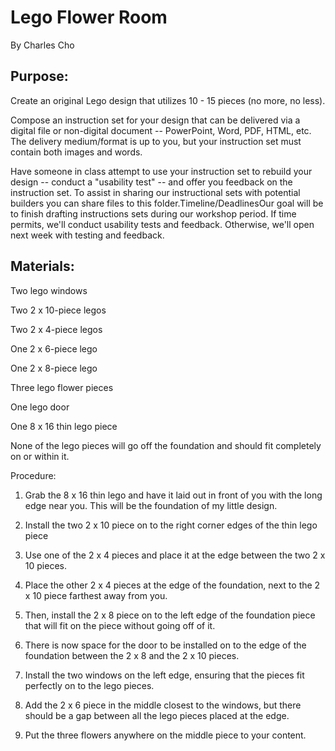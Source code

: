 # Lego Flower Room

By Charles Cho

## Purpose:

Create an original Lego design that utilizes 10 - 15 pieces (no more, no less).

Compose an instruction set for your design that can be delivered via a digital file or non-digital document -- PowerPoint, Word, PDF, HTML, etc. The delivery medium/format is up to you, but your instruction set must contain both images and words.

Have someone in class attempt to use your instruction set to rebuild your design -- conduct a "usability test" -- and offer you feedback on the instruction set. To assist in sharing our instructional sets with potential builders you can share files to this folder.Timeline/DeadlinesOur goal will be to finish drafting instructions sets during our workshop period. If time permits, we'll conduct usability tests and feedback. Otherwise, we'll open next week with testing and feedback.


## Materials: 

Two lego windows

Two 2 x 10-piece legos

Two 2 x 4-piece legos

One 2 x 6-piece lego

One 2 x 8-piece lego

Three lego flower pieces

One lego door

One 8 x 16 thin lego piece


None of the lego pieces will go off the foundation and should fit completely on or within it.


Procedure:

1. Grab the 8 x 16 thin lego and have it laid out in front of you with the long edge near you. This will be the foundation of my little design.

2. Install the two 2 x 10 piece on to the right corner edges of the thin lego piece 

3. Use one of the 2 x 4 pieces and place it at the edge between the two 2 x 10 pieces.

4. Place the other 2 x 4 pieces at the edge of the foundation, next to the 2 x 10 piece farthest away from you.

5. Then, install the 2 x 8 piece on to the left edge of the foundation piece that will fit on the piece without going off of it.

6. There is now space for the door to be installed on to the edge of the foundation between the 2 x 8 and the 2 x 10 pieces.

7. Install the two windows on the left edge, ensuring that the pieces fit perfectly on to the lego pieces.

8. Add the 2 x 6 piece in the middle closest to the windows, but there should be a gap between all the lego pieces placed at the edge.

9. Put the three flowers anywhere on the middle piece to your content.
